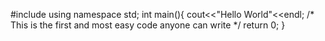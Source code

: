 

#include
<iostream>
using namespace std;
  int main(){
  cout<<"Hello World"<<endl;
  /* This is the first and most  easy code anyone can write */
  return 0;
  }

  
